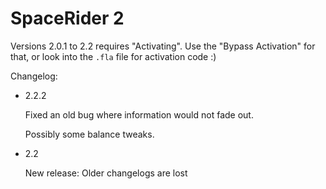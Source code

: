 # SpaceRider 2

Versions 2.0.1 to 2.2 requires "Activating". Use the "Bypass Activation" for that, or look into the `.fla` file for activation code :)

Changelog:

 - 2.2.2
   
   Fixed an old bug where information would not fade out.
   
   Possibly some balance tweaks.
   
 - 2.2
   
   New release: Older changelogs are lost